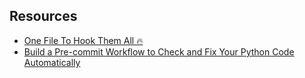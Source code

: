 ## Resources

- [One File To Hook Them All 🔥](https://python.plainenglish.io/one-file-to-hook-them-all-90daa5afa7f5)
- [Build a Pre-commit Workflow to Check and Fix Your Python Code Automatically](https://betterprogramming.pub/build-a-pre-commit-workflow-to-check-and-fix-your-python-code-automatically-313deb5a5701)
